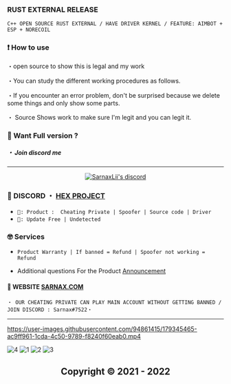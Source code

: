 ### RUST EXTERNAL RELEASE
```sh-session
C++ OPEN SOURCE RUST EXTERNAL / HAVE DRIVER KERNEL / FEATURE: AIMBOT + ESP + NORECOIL
```

### ❗ How to use

・open source to show this is legal and my work

・You can study the different working procedures as follows.

・If you encounter an error problem, don't be surprised because we delete some things and only show some parts.

・ Source Shows work to make sure I'm legit and you can legit it. 

### 👋 Want Full version ?

##### ・ Join discord me  

***
  <p align="center">
    <a href="https://discord.com/users/943374631644045363">
        <img title="Sarnax discord" alt="SarnaxLii's discord" src="https://discord.c99.nl/widget/theme-3/943374631644045363.png"/>
    </a>
</p>


 
 
### 💬 DISCORD ・ [HEX PROJECT](https://discord.gg/MBTkVcJefp) 


* ` 🛒: Product :  Cheating Private | Spoofer | Source code | Driver `
* ` 📌: Update Free | Undetected ` 

### 🤓 Services 

* ` Product Warranty | If banned = Refund | Spoofer not working = Refund `

- Additional questions For the Product [Announcement](https://github.com/SarnaxLii/Announcement)

#### 📝 WEBSITE [SARNAX.COM](https://sarnax.xyz)

 ```sh-session
・ OUR CHEATING PRIVATE CAN PLAY MAIN ACCOUNT WITHOUT GETTING BANNED / JOIN DISCORD : Sarnax#7522・ 
```                
***


https://user-images.githubusercontent.com/94861415/179345465-ac9ff961-1cda-4c50-9789-f8240f60eab0.mp4






![4](https://user-images.githubusercontent.com/94861415/158263555-bb548561-84c2-4a17-8da8-84fb76d7ea67.png)
![1](https://user-images.githubusercontent.com/94861415/158263564-7d245196-a668-4b63-92ff-e27238ecb808.png)
![2](https://user-images.githubusercontent.com/94861415/158263569-ad75db2c-1f69-426f-b902-3636a5716c8e.png)
![3](https://user-images.githubusercontent.com/94861415/158263571-e7bb8970-e20a-4384-9ee5-a829a9c313c3.png)

<h2 align="center"> Copyright © 2021 - 2022

